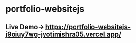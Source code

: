 # portfolio-websitejs
## Live Demo-> https://portfolio-websitejs-j9oiuy7wg-jyotimishra05.vercel.app/
